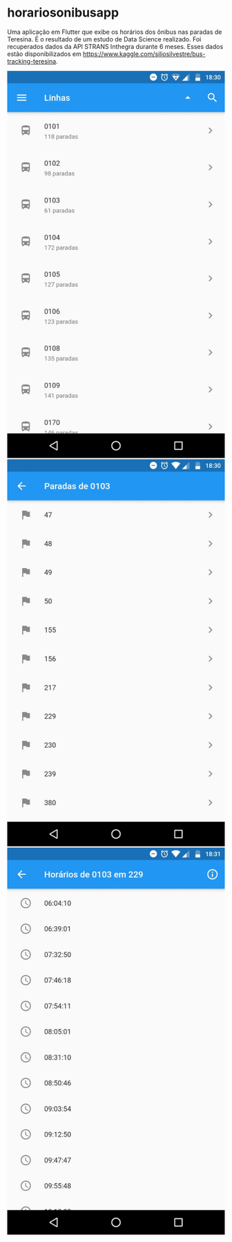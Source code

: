 # horariosonibusapp

Uma aplicação em Flutter que exibe os horários dos ônibus nas paradas de Teresina. É o resultado de um estudo de Data Science realizado. Foi recuperados dados da API STRANS Inthegra durante 6 meses. Esses dados estão disponibilizados em https://www.kaggle.com/siliosilvestre/bus-tracking-teresina.

![Alt text](/screenshots/App1.jpeg?raw=false "Tela principal")
![Alt text](/screenshots/App2.jpeg?raw=false "Paradas da linha selecionada")
![Alt text](/screenshots/App3.jpeg?raw=false "Horários")
